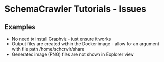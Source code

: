 # SchemaCrawler Tutorials - Issues

## Examples
- No need to install Graphviz - just ensure it works
- Output files are created within the Docker image - allow for an argument with file path
  /home/schcrwlr/share
- Generated image (PNG) files are not shown in Explorer view
